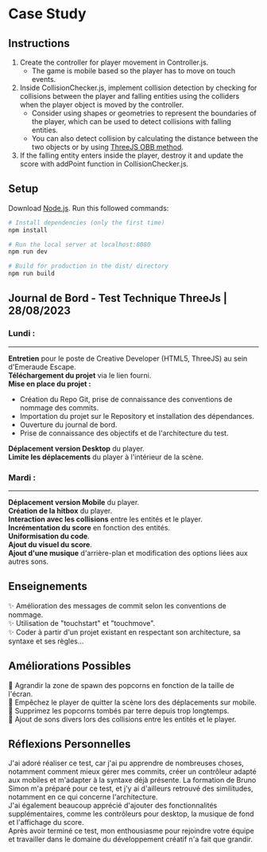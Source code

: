 # Case Study

## Instructions
1. Create the controller for player movement in Controller.js.
    - The game is mobile based so the player has to move on touch events.
2. Inside CollisionChecker.js, implement collision detection by checking for collisions between the player and falling entities using the colliders when the player object is moved by the controller.
    - Consider using shapes or geometries to represent the boundaries of the player, which can be used to detect collisions with falling entities.
    - You can also detect collision by calculating the distance between the two objects or by using [ThreeJS OBB method](https://threejs.org/examples/#webgl_math_obb).
3. If the falling entity enters inside the player, destroy it and update the score with addPoint function in CollisionChecker.js.  

## Setup
Download [Node.js](https://nodejs.org/en/download/).
Run this followed commands:

``` bash
# Install dependencies (only the first time)
npm install

# Run the local server at localhost:8080
npm run dev

# Build for production in the dist/ directory
npm run build
```

## Journal de Bord - Test Technique ThreeJs | 28/08/2023
### Lundi :
---
**Entretien** pour le poste de Creative Developer (HTML5, ThreeJS) au sein d'Emeraude Escape.  
**Téléchargement du projet** via le lien fourni.  
**Mise en place du projet :**

- Création du Repo Git, prise de connaissance des conventions de nommage des commits.
- Importation du projet sur le Repository et installation des dépendances.
- Ouverture du journal de bord.
- Prise de connaissance des objectifs et de l'architecture du test.
  
**Déplacement version Desktop** du player.  
**Limite les déplacements** du player à l'intérieur de la scène.  

### Mardi :
---
**Déplacement version Mobile** du player.  
**Création de la hitbox** du player.  
**Interaction avec les collisions** entre les entités et le player.  
**Incrémentation du score** en fonction des entités.  
**Uniformisation du code**.  
**Ajout du visuel du score**.  
**Ajout d'une musique** d'arrière-plan et modification des options liées aux autres sons.  

## Enseignements
✨ Amélioration des messages de commit selon les conventions de nommage.  
✨ Utilisation de "touchstart" et "touchmove".  
✨ Coder à partir d'un projet existant en respectant son architecture, sa syntaxe et ses règles...  

## Améliorations Possibles
🚀 Agrandir la zone de spawn des popcorns en fonction de la taille de l'écran.  
🚀 Empêchez le player de quitter la scène lors des déplacements sur mobile.  
🚀 Supprimez les popcorns tombés par terre depuis trop longtemps.  
🚀 Ajout de sons divers lors des collisions entre les entités et le player.  

## Réflexions Personnelles
J'ai adoré réaliser ce test, car j'ai pu apprendre de nombreuses choses, notamment comment mieux gérer mes commits, créer un contrôleur adapté aux mobiles et m'adapter à la syntaxe déjà présente. La formation de Bruno Simon m'a préparé pour ce test, et j'y ai d'ailleurs retrouvé des similitudes, notamment en ce qui concerne l'architecture.  
J'ai également beaucoup apprécié d'ajouter des fonctionnalités supplémentaires, comme les contrôleurs pour desktop, la musique de fond et l'affichage du score.  
Après avoir terminé ce test, mon enthousiasme pour rejoindre votre équipe et travailler dans le domaine du développement créatif n'a fait que grandir.  
